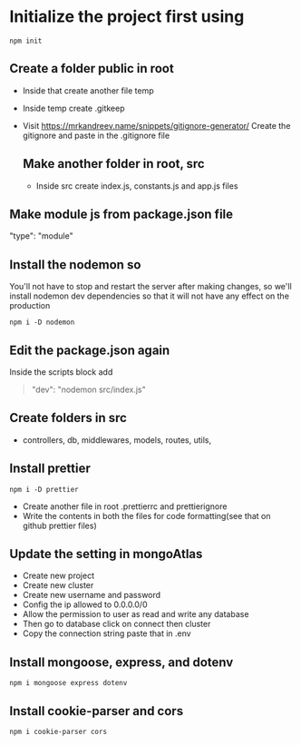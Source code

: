 # Initialize the project first using

```shell
npm init
```

## Create a folder public in root

- Inside that create another file temp
- Inside temp create .gitkeep

- Visit https://mrkandreev.name/snippets/gitignore-generator/
  Create the gitignore and paste in the .gitignore file

  ## Make another folder in root, src

  - Inside src create index.js, constants.js and app.js files

## Make module js from package.json file

"type": "module"

## Install the nodemon so

You'll not have to stop and restart the server after making changes, so we'll install nodemon dev dependencies so that it will not have any effect on the production

```shell
npm i -D nodemon
```

## Edit the package.json again

Inside the scripts block add

> "dev": "nodemon src/index.js"

## Create folders in src

- controllers, db, middlewares, models, routes, utils,

## Install prettier

```shell
npm i -D prettier
```

- Create another file in root .prettierrc and prettierignore
- Write the contents in both the files for code formatting(see that on github prettier files)

## Update the setting in mongoAtlas

- Create new project
- Create new cluster
- Create new username and password
- Config the ip allowed to 0.0.0.0/0
- Allow the permission to user as read and write any database
- Then go to database click on connect then cluster
- Copy the connection string paste that in .env

## Install mongoose, express, and dotenv

```shell
npm i mongoose express dotenv
```

## Install cookie-parser and cors

```shell
npm i cookie-parser cors
```
